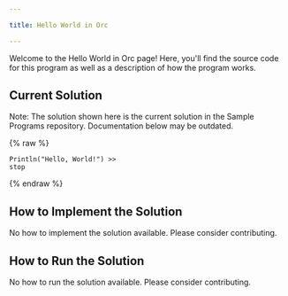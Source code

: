 ```yaml
---

title: Hello World in Orc

---
```


Welcome to the Hello World in Orc page! Here, you'll find the source code for this program as well as a description of how the program works.

## Current Solution

Note: The solution shown here is the current solution in the Sample Programs repository. Documentation below may be outdated.

{% raw %}

```Orc
Println("Hello, World!") >>
stop

```

{% endraw %}

## How to Implement the Solution

No how to implement the solution available. Please consider contributing.

## How to Run the Solution

No how to run the solution available. Please consider contributing.